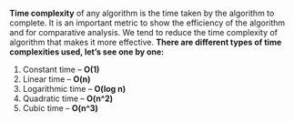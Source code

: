 **Time complexity** of any algorithm is the time taken by the algorithm to complete. It is an important metric to show the efficiency of the algorithm and for comparative analysis. We tend to reduce the time complexity of algorithm that makes it more effective.
**There are different types of time complexities used, let’s see one by one:**

1. Constant time – **O(1)**
2. Linear time – **O(n)**
3. Logarithmic time – **O(log n)**
4. Quadratic time – **O(n^2)**
5. Cubic time – **O(n^3)**

